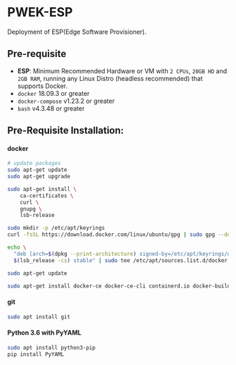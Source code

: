 # PWEK-ESP

Deployment of ESP(Edge Software Provisioner).

## Pre-requisite

 - **ESP**: Minimum Recommended Hardware or VM with `2 CPUs`, `20GB HD` and `2GB RAM`, running any Linux Distro (headless recommended) that supports Docker.
 - `docker` 18.09.3 or greater
 - `docker-compose` v1.23.2 or greater
 - `bash` v4.3.48 or greater

## Pre-Requisite Installation:

#### docker

```bash
# update packages
sudo apt-get update
sudo apt-get upgrade

sudo apt-get install \
    ca-certificates \
    curl \
    gnupg \
    lsb-release

sudo mkdir -p /etc/apt/keyrings
curl -fsSL https://download.docker.com/linux/ubuntu/gpg | sudo gpg --dearmor -o /etc/apt/keyrings/docker.gpg

echo \
  "deb [arch=$(dpkg --print-architecture) signed-by=/etc/apt/keyrings/docker.gpg] https://download.docker.com/linux/ubuntu \
  $(lsb_release -cs) stable" | sudo tee /etc/apt/sources.list.d/docker.list > /dev/null

sudo apt-get update

sudo apt-get install docker-ce docker-ce-cli containerd.io docker-buildx-plugin docker-compose-plugin
```

#### git

```bash
sudo apt install git
```

#### Python 3.6 with PyYAML

```bash
sudo apt install python3-pip
pip install PyYAML
```
